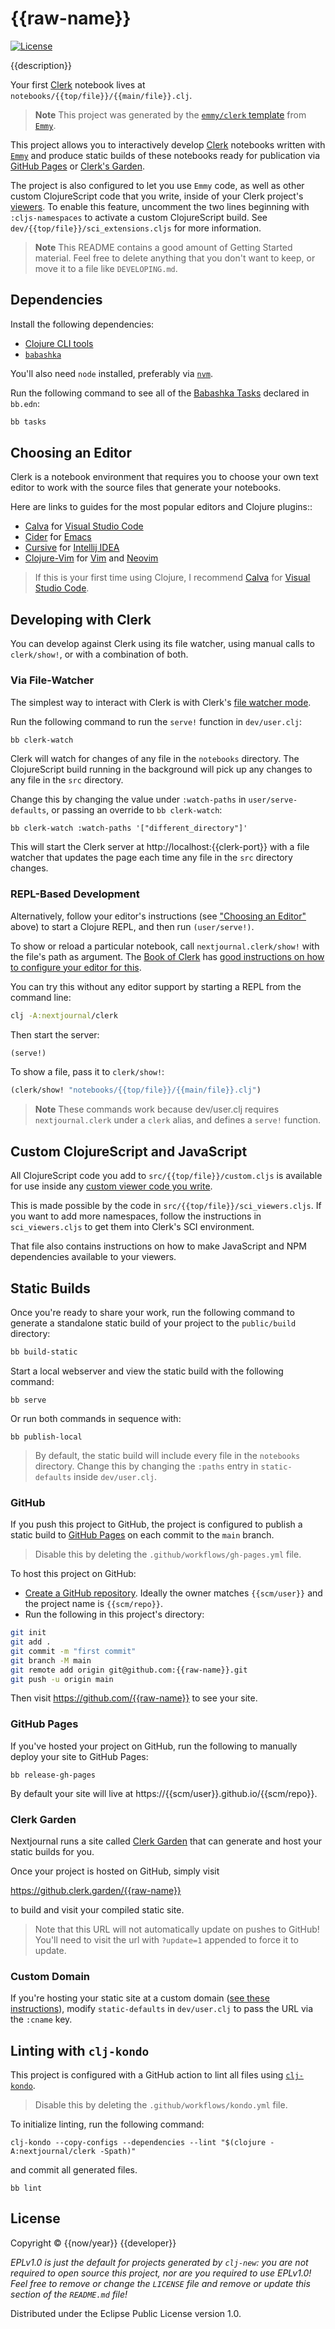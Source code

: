 # {{raw-name}}

[![License][license]][license-url]

{{description}}

Your first [Clerk][clerk-url] notebook lives at
`notebooks/{{top/file}}/{{main/file}}.clj`.

> **Note** This project was generated by the [`emmy/clerk`
> template](https://github.com/mentat-collective/emmy/tree/main/resources/emmy/clerk)
> from [`Emmy`][emmy-url].

This project allows you to interactively develop [Clerk][clerk-url] notebooks
written with [`Emmy`](https://emmy.mentat.org) and produce static builds of
these notebooks ready for publication via [GitHub
Pages](https://pages.github.com/) or [Clerk's Garden](https://clerk.garden/).

The project is also configured to let you use `Emmy` code, as well as other
custom ClojureScript code that you write, inside of your Clerk project's
[viewers](https://book.clerk.vision#viewers). To enable this feature, uncomment
the two lines beginning with `:cljs-namespaces` to activate a custom
ClojureScript build. See `dev/{{top/file}}/sci_extensions.cljs` for more
information.

> **Note**
> This README contains a good amount of Getting Started material. Feel free to
> delete anything that you don't want to keep, or move it to a file like
> `DEVELOPING.md`.

## Dependencies

Install the following dependencies:

- [Clojure CLI tools](https://clojure.org/guides/install_clojure)
- [`babashka`](https://github.com/babashka/babashka#installation)

You'll also need `node` installed, preferably via
[`nvm`](https://github.com/nvm-sh/nvm#installing-and-updating).

Run the following command to see all of the [Babashka
Tasks](https://book.babashka.org/#tasks) declared in `bb.edn`:

```sh
bb tasks
```

## Choosing an Editor

Clerk is a notebook environment that requires you to choose your own text editor
to work with the source files that generate your notebooks.

Here are links to guides for the most popular editors and Clojure plugins::

- [Calva](https://calva.io/jack-in-guide/) for [Visual Studio Code](https://code.visualstudio.com/)
- [Cider](https://docs.cider.mx/cider/basics/up_and_running.html#launch-an-nrepl-server-from-emacs) for [Emacs](https://www.gnu.org/software/emacs/)
- [Cursive](https://cursive-ide.com/userguide/repl.html) for [Intellij IDEA](https://www.jetbrains.com/idea/download/#section=mac)
- [Clojure-Vim](https://github.com/clojure-vim/vim-jack-in) for [Vim](https://www.vim.org/) and [Neovim](https://neovim.io/)

> If this is your first time using Clojure, I recommend
> [Calva](https://calva.io/jack-in-guide/) for [Visual Studio
> Code](https://code.visualstudio.com/).

## Developing with Clerk

You can develop against Clerk using its file watcher, using manual calls to
`clerk/show!`, or with a combination of both.

### Via File-Watcher

The simplest way to interact with Clerk is with Clerk's [file watcher
mode](https://book.clerk.vision/#file-watcher).

Run the following command to run the `serve!` function in `dev/user.clj`:

```sh
bb clerk-watch
```

Clerk will watch for changes of any file in the `notebooks` directory. The
ClojureScript build running in the background will pick up any changes to any
file in the `src` directory.

Change this by changing the value under `:watch-paths` in `user/serve-defaults`,
or passing an override to `bb clerk-watch`:

```
bb clerk-watch :watch-paths '["different_directory"]'
```

This will start the Clerk server at http://localhost:{{clerk-port}} with a file
watcher that updates the page each time any file in the `src` directory changes.

### REPL-Based Development

Alternatively, follow your editor's instructions (see ["Choosing an
Editor"](#choosing-an-editor) above) to start a Clojure REPL, and then run
`(user/serve!)`.

To show or reload a particular notebook, call `nextjournal.clerk/show!` with the
file's path as argument. The [Book of Clerk](https://book.clerk.vision) has
[good instructions on how to configure your editor for
this](https://book.clerk.vision/#editor-integration).

You can try this without any editor support by starting a REPL from the command
line:

```sh
clj -A:nextjournal/clerk
```

Then start the server:

```clj
(serve!)
```

To show a file, pass it to `clerk/show!`:

```clj
(clerk/show! "notebooks/{{top/file}}/{{main/file}}.clj")
```

> **Note**
> These commands work because dev/user.clj requires `nextjournal.clerk` under a
> `clerk` alias, and defines a `serve!` function.

## Custom ClojureScript and JavaScript

All ClojureScript code you add to `src/{{top/file}}/custom.cljs` is available
for use inside any [custom viewer code you
write](https://book.clerk.vision/#writing-viewers).

This is made possible by the code in `src/{{top/file}}/sci_viewers.cljs`. If you
want to add more namespaces, follow the instructions in `sci_viewers.cljs` to
get them into Clerk's SCI environment.

That file also contains instructions on how to make JavaScript and NPM
dependencies available to your viewers.

## Static Builds

Once you're ready to share your work, run the following command to generate a
standalone static build of your project to the `public/build` directory:

```sh
bb build-static
```

Start a local webserver and view the static build with the following command:

```
bb serve
```

Or run both commands in sequence with:

```
bb publish-local
```

> By default, the static build will include every file in the `notebooks`
> directory. Change this by changing the `:paths` entry in `static-defaults`
> inside `dev/user.clj`.

### GitHub

If you push this project to GitHub, the project is configured to publish a
static build to [GitHub Pages](https://pages.github.com/) on each commit to the
`main` branch.

> Disable this by deleting the `.github/workflows/gh-pages.yml` file.

To host this project on GitHub:

- [Create a GitHub repository](https://github.com/new). Ideally the owner
  matches `{{scm/user}}` and the project name is `{{scm/repo}}`.
- Run the following in this project's directory:

```sh
git init
git add .
git commit -m "first commit"
git branch -M main
git remote add origin git@github.com:{{raw-name}}.git
git push -u origin main
```

Then visit https://github.com/{{raw-name}} to see your site.

### GitHub Pages

If you've hosted your project on GitHub, run the following to manually deploy your site to GitHub Pages:

```
bb release-gh-pages
```

By default your site will live at https://{{scm/user}}.github.io/{{scm/repo}}.

### Clerk Garden

Nextjournal runs a site called [Clerk Garden](https://github.clerk.garden/) that
can generate and host your static builds for you.

Once your project is hosted on GitHub, simply visit

https://github.clerk.garden/{{raw-name}}

to build and visit your compiled static site.

> Note that this URL will not automatically update on pushes to GitHub! You'll
> need to visit the url with `?update=1` appended to force it to update.

### Custom Domain

If you're hosting your static site at a custom domain ([see these
instructions](https://docs.github.com/en/pages/configuring-a-custom-domain-for-your-github-pages-site/managing-a-custom-domain-for-your-github-pages-site)),
modify `static-defaults` in `dev/user.clj` to pass the URL via the `:cname` key.

## Linting with `clj-kondo`

This project is configured with a GitHub action to lint all files using
[`clj-kondo`](https://github.com/clj-kondo/clj-kondo).

> Disable this by deleting the `.github/workflows/kondo.yml` file.

To initialize linting, run the following command:

```
clj-kondo --copy-configs --dependencies --lint "$(clojure -A:nextjournal/clerk -Spath)"
```

and commit all generated files.

```
bb lint
```

## License

Copyright © {{now/year}} {{developer}}

_EPLv1.0 is just the default for projects generated by `clj-new`: you are not_
_required to open source this project, nor are you required to use EPLv1.0!_
_Feel free to remove or change the `LICENSE` file and remove or update this_
_section of the `README.md` file!_

Distributed under the Eclipse Public License version 1.0.

[clerk-url]: https://clerk.vision
[emmy-url]: https://emmy.mentat.org
[license]: https://img.shields.io/badge/License-EPL%201.0-green.svg
[license-url]: LICENSE
